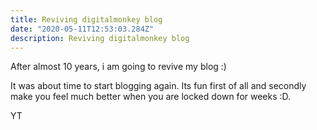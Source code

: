 ```yaml
---
title: Reviving digitalmonkey blog
date: "2020-05-11T12:53:03.284Z"
description: Reviving digitalmonkey blog
---
```


After almost 10 years, i am going to revive my blog :) 

It was about time to start blogging again. Its fun first of all and secondly make you feel much better when you are locked down for weeks :D.

YT
<!--stackedit_data:
eyJoaXN0b3J5IjpbLTU4NDQ2MDQxNSwyMTA4MDg2MDk0LDU3Nj
EwNTY5NiwtMTcyNTYxNDQzOF19
-->